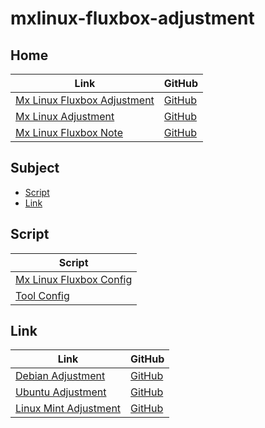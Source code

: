 

# mxlinux-fluxbox-adjustment




## Home

| Link | GitHub |
| ---- | ------ |
| [Mx Linux Fluxbox Adjustment](https://samwhelp.github.io/mxlinux-fluxbox-adjustment/) | [GitHub](https://github.com/samwhelp/mxlinux-fluxbox-adjustment) |
| [Mx Linux Adjustment](https://samwhelp.github.io/mxlinux-adjustment/) | [GitHub](https://github.com/samwhelp/mxlinux-adjustment) |
| [Mx Linux Fluxbox Note](https://samwhelp.github.io/note-about-mxlinux-fluxbox/) | [GitHub](https://github.com/samwhelp/note-about-mxlinux-fluxbox) |




## Subject

* [Script](#script)
* [Link](#link)




## Script

| Script |
| ------ |
| [Mx Linux Fluxbox Config](https://github.com/samwhelp/mxlinux-fluxbox-adjustment/tree/main/prototype/main/fluxbox-config) |
| [Tool Config](https://github.com/samwhelp/mxlinux-adjustment/tree/main/prototype/main/tool-config/part) |




## Link

| Link | GitHub |
| ---- | ------ |
| [Debian Adjustment](https://samwhelp.github.io/debian-adjustment/) | [GitHub](https://github.com/samwhelp/debian-adjustment) |
| [Ubuntu Adjustment](https://samwhelp.github.io/ubuntu-adjustment/) | [GitHub](https://github.com/samwhelp/ubuntu-adjustment) |
| [Linux Mint Adjustment](https://samwhelp.github.io/linuxmint-adjustment/) | [GitHub](https://github.com/samwhelp/linuxmint-adjustment) |
